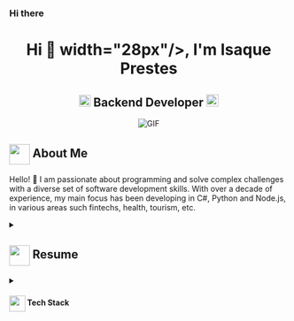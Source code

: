### Hi there 
<h1 align="center">Hi 👋 width="28px"/>, I'm Isaque Prestes</h1>
<h2 align="center">
  <img src="https://komarev.com/ghpvc/?username=isaquepf&color=dc143c&style=for-the-badge" alt="Profile Views" style="height:21px;">
  Backend Developer
  <a href="/">
    <img src="https://img.shields.io/badge/Portfolio-543DE0?style=for-the-badge&logo=About.me&logoColor=white" alt="Portfolio" style="height:22px;">
  </a>
</h2>
<div align="center">
 <img alt="GIF" src="https://media4.giphy.com/media/11KzOet1ElBDz2/giphy.gif?cid=6c09b952ufa3xxbbm0mpuadm2zaik3wjp4m9luz2ly0lyz8d&ep=v1_internal_gif_by_id&rid=giphy.gif&ct=g](https://giphy.com/gifs/computador-gu-tecnology-bGgsc5mWoryfgKBx1u)" />
</div>

## <img align ='center' src="https://i.giphy.com/media/v1.Y2lkPTc5MGI3NjExdjh2dDM4bDhyYzM5NmppaHJ6dG56Mmh3bTkyanFkdWRvZ3R1cGoycSZlcD12MV9pbnRlcm5hbF9naWZfYnlfaWQmY3Q9ZQ/LOnt6uqjD9OexmQJRB/giphy.gif" width="37" /> About Me
Hello! 👋 I am passionate about programming and solve complex challenges with a diverse set of software development skills. With over a decade of experience, my main focus has been developing in C#, Python and Node.js,
in various areas such  fintechs, health, tourism, etc.

<details>
 <summary>
    <h2> 
      <img align="center" src="https://github.com/isaquepf/isaquepf/blob/main/icons/about.png" width="37" /> 
    Resume
    </h2>
</summary>

 <details>
  <summary><h4> <img align="center" src="https://github.com/isaquepf/isaquepf/blob/main/icons/about.png/blob/main/icons/academics.gif" width="29"/> Academics</h4></summary>
  <span><img src="https://img.shields.io/badge/BTECH-[YourUniversity]-1877F2?style=for-the-badge"></span>
  <span><img src="https://img.shields.io/badge/GPA-[YourGPA]-EFEEE9?style=for-the-badge"></span>
 </details>

 <details>
  <summary><h4> <img align="center" src="https://github.com/[YourUsername]/[YourUsername]/blob/main/icons/experience.gif" width="29"/> Experience</h4></summary>
  - **Principal Dotnet  Developer** at [DBServer/SuperDigital] | [5 years]
    - At Superdigital, I developed and maintained microservices in dotnet core 3~8 and NodeJS. I also migrated legacy services from .NET Full to Dotnet core using Clean Architecture, RabbitMQ. I also developed a lambda function to reprocess dead letter orders in Python.
   
  - **Sênior Dotnet  Developer** at JBS | [3 years]
    - At JBS, I developed many intranet apis, WebSystems and an Ecommerce. Using MVC 5, dotnet core 2, Angular 1, Jquery, Javascript, NodeJS, SQL and MongoDB.
 </details>
</details>

<details>
  <summary><h4> <img align="center" src="https://github.com/isaquepf/isaquepf/blob/main/icons/techstack.gif" width="29"/> Tech Stack</h4></summary>
  ![C#]([https://img.shields.io/badge/c#-%2300599C.svg?style=for-the-badge&logo=c%2B%2B&logoColor=whit](https://img.shields.io/badge/csharp-%2300599C.svg?style=for-the-badge&logo=c%2B%2B&logoColor=white)  
  ![JavaScript](https://img.shields.io/badge/javascript-%23323330.svg?style=for-the-badge&logo=javascript&logoColor=%23F7DF1E) 
  ![Python](https://img.shields.io/badge/python-3670A0?style=for-the-badge&logo=python&logoColor=ffdd54) 
</details>

<!--
**isaquepf/isaquepf** is a ✨ _special_ ✨ repository because its `README.md` (this file) appears on your GitHub profile.

Here are some ideas to get you started:

- 🔭 I’m currently working on ...
- 🌱 I’m currently learning ...
- 👯 I’m looking to collaborate on ...
- 🤔 I’m looking for help with ...
- 💬 Ask me about ...
- 📫 How to reach me: ...
- 😄 Pronouns: ...
- ⚡ Fun fact: ...
-->
